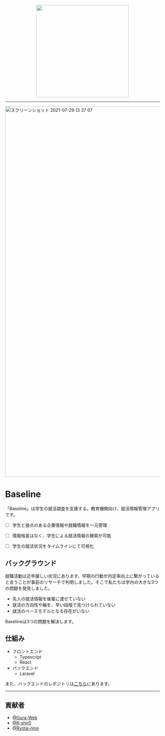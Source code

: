 <p align="center">
<img width="300" src="https://user-images.githubusercontent.com/50326556/127435459-63bca52f-e6a1-4d91-8a0d-81f9ce338cd2.png"/>
</p>

---

<img width="1204" alt="スクリーンショット 2021-07-29 13 37 07" src="https://user-images.githubusercontent.com/50326556/127435864-6089c2b2-b72d-4027-85ba-b3b89f8db23b.png">

# Baseline
「Baseline」は学生の就活調査を支援する。教育機関向け、就活情報管理アプリです。

- [ ] 学生と接点のある企業情報や就職情報を一元管理
- [ ] 情報格差はなく、学生による就活情報の検索が可能
- [ ] 学生の就活状況をタイムラインにて可視化


## バックグラウンド
就職活動は近年厳しい状況にあります。早期の行動が内定率向上に繋がっていると言うことが事前のリサーチで判明しました。そこで私たちは学内の大きな3つの問題を発見しました。

- 先人の就活情報を後輩に渡せていない
- 就活の方向性や軸を、早い段階で見つけられていない
- 就活のベースモデルとなる存在がいない

Baselineは3つの問題を解決します。

## 仕組み
- フロントエンド
    - Typescript
    - React
- バックエンド
    - Laravel


また、バックエンドのレポジトリは[こちら](https://github.com/Ryota-nino/baseline-api-server)にあります。

---

## 貢献者
- [@Gura-Web](https://github.com/Gura-Web)
- [@K-shir0](https://github.com/K-shir0)
- [@Ryota-nino](https://github.com/Ryota-nino)
